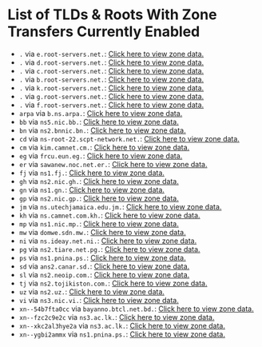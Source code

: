 # List of TLDs & Roots With Zone Transfers Currently Enabled

* `.` via `e.root-servers.net.`: [Click here to view zone data.](archives/root/e.root-servers.net.zone)
* `.` via `d.root-servers.net.`: [Click here to view zone data.](archives/root/d.root-servers.net.zone)
* `.` via `c.root-servers.net.`: [Click here to view zone data.](archives/root/c.root-servers.net.zone)
* `.` via `b.root-servers.net.`: [Click here to view zone data.](archives/root/b.root-servers.net.zone)
* `.` via `k.root-servers.net.`: [Click here to view zone data.](archives/root/k.root-servers.net.zone)
* `.` via `g.root-servers.net.`: [Click here to view zone data.](archives/root/g.root-servers.net.zone)
* `.` via `f.root-servers.net.`: [Click here to view zone data.](archives/root/f.root-servers.net.zone)
* `arpa` via `b.ns.arpa.`: [Click here to view zone data.](archives/arpa/b.ns.arpa.zone)
* `bb` via `ns5.nic.bb.`: [Click here to view zone data.](archives/bb/ns5.nic.bb.zone)
* `bn` via `ns2.bnnic.bn.`: [Click here to view zone data.](archives/bn/ns2.bnnic.bn.zone)
* `cd` via `ns-root-22.scpt-network.net.`: [Click here to view zone data.](archives/cd/ns-root-22.scpt-network.net.zone)
* `cm` via `kim.camnet.cm.`: [Click here to view zone data.](archives/cm/kim.camnet.cm.zone)
* `eg` via `frcu.eun.eg.`: [Click here to view zone data.](archives/eg/frcu.eun.eg.zone)
* `er` via `sawanew.noc.net.er.`: [Click here to view zone data.](archives/er/sawanew.noc.net.er.zone)
* `fj` via `ns1.fj.`: [Click here to view zone data.](archives/fj/ns1.fj.zone)
* `gh` via `ns2.nic.gh.`: [Click here to view zone data.](archives/gh/ns2.nic.gh.zone)
* `gn` via `ns1.gn.`: [Click here to view zone data.](archives/gn/ns1.gn.zone)
* `gp` via `ns2.nic.gp.`: [Click here to view zone data.](archives/gp/ns2.nic.gp.zone)
* `jm` via `ns.utechjamaica.edu.jm.`: [Click here to view zone data.](archives/jm/ns.utechjamaica.edu.jm.zone)
* `kh` via `ns.camnet.com.kh.`: [Click here to view zone data.](archives/kh/ns.camnet.com.kh.zone)
* `mp` via `ns1.nic.mp.`: [Click here to view zone data.](archives/mp/ns1.nic.mp.zone)
* `mw` via `domwe.sdn.mw.`: [Click here to view zone data.](archives/mw/domwe.sdn.mw.zone)
* `ni` via `ns.ideay.net.ni.`: [Click here to view zone data.](archives/ni/ns.ideay.net.ni.zone)
* `pg` via `ns2.tiare.net.pg.`: [Click here to view zone data.](archives/pg/ns2.tiare.net.pg.zone)
* `ps` via `ns1.pnina.ps.`: [Click here to view zone data.](archives/ps/ns1.pnina.ps.zone)
* `sd` via `ans2.canar.sd.`: [Click here to view zone data.](archives/sd/ans2.canar.sd.zone)
* `sl` via `ns2.neoip.com.`: [Click here to view zone data.](archives/sl/ns2.neoip.com.zone)
* `tj` via `ns2.tojikiston.com.`: [Click here to view zone data.](archives/tj/ns2.tojikiston.com.zone)
* `uz` via `ns2.uz.`: [Click here to view zone data.](archives/uz/ns2.uz.zone)
* `vi` via `ns3.nic.vi.`: [Click here to view zone data.](archives/vi/ns3.nic.vi.zone)
* `xn--54b7fta0cc` via `bayanno.btcl.net.bd.`: [Click here to view zone data.](archives/xn--54b7fta0cc/bayanno.btcl.net.bd.zone)
* `xn--fzc2c9e2c` via `ns3.ac.lk.`: [Click here to view zone data.](archives/xn--fzc2c9e2c/ns3.ac.lk.zone)
* `xn--xkc2al3hye2a` via `ns3.ac.lk.`: [Click here to view zone data.](archives/xn--xkc2al3hye2a/ns3.ac.lk.zone)
* `xn--ygbi2ammx` via `ns1.pnina.ps.`: [Click here to view zone data.](archives/xn--ygbi2ammx/ns1.pnina.ps.zone)
